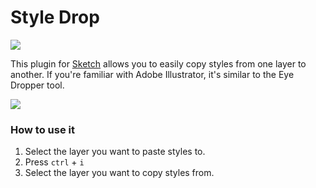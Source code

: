 # Style Drop

![](http://ryanmclaughlin.s3-us-west-2.amazonaws.com/share/share/ppBVDU8gMs/styledrop.png)

This plugin for [Sketch][] allows you to easily copy styles from one layer to another. If you're familiar with Adobe Illustrator, it's similar to the Eye Dropper tool.


![](http://ryanmclaughlin.s3-us-west-2.amazonaws.com/share/share/Mu9OgfTri8/sketch_styledrop.gif)

### How to use it
1. Select the layer you want to paste styles to.
2. Press `ctrl` + `i`
3. Select the layer you want to copy styles from.

[Sketch]: http://bohemiancoding.com/sketch/
